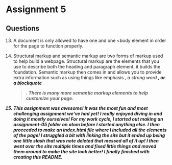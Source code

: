 # Assignment 5
## Questions

13. A document is only allowed to have one <head> and one <body element in order for the page to function properly.

14. Structural markup and semantic markup are two forms of markup used to help build a webpage. Structural markup are the elements that you use to describe both the heading and paragraph element, it builds the foundation. Semantic markup then comes in and allows you to provide extra information such as using things like emphasis <em>, a strong word <strong>, or a blockquote <blockquote>. There is many more semantic markup elements to help customize your page.

15. This assignment was awesome! It was the most fun and most challenging assignment we've had yet! I really enjoyed diving in and doing it mostly ourselves! For my work cycle, I started out making an assignment-05 folder on atom before I started anything else. I then proceeded to make an index.html file where I included all the elements of the page! I struggled a bit with linking the site but it ended up being one little slash that was note deleted that messed all of it up! I then went over the site multiple times and fixed little things and moved them around to make the site look better! I finally finished with creating this README.
